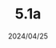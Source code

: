 ---
layout: gold_efficiency

title: 5.1a
date: 2024/04/25
description: Wild Rift Gold Efficiency of 5.1a
image: /assets/favicon.png

permalink: /5.1a/
redirect_from: /

data_refer_url: https://wildrift.leagueoflegends.com/en-us/news/game-updates/wild-rift-patch-notes-5-1a/#items
data_refer_text: 5.1a

items: items_5_1a
stats: stats_5_1a

patch_note:
    statuses:
        buffed: "FORCE OF NATURE,RUIN - BLADE OF THE RUINED KING,THORNMAIL"
        adjusted: "RUIN - INFINITY EDGE,RUIN - RABADON’S DEATHCAP"
        nerfed: "TERMINUS,LIGHT - YOUMUU’S GHOSTBLADE"
        new: ""
    excludes: "Light - Youmuu's Ghostblade"
    compare_statuses: "buffed,adjusted,nerfed"
    compare_items: items_5_1
---